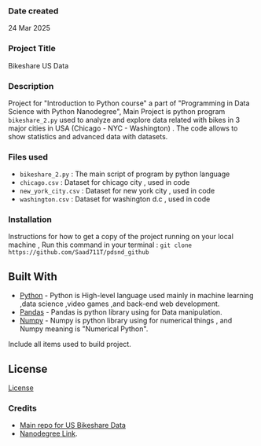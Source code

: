 ### Date created
24 Mar 2025
### Project Title
Bikeshare US Data

### Description
Project for "Introduction to Python course" a part of "Programming in Data Science with Python Nanodegree", Main Project is python program `bikeshare_2.py` used to analyze and explore data related with bikes in 3 major cities in USA (Chicago - NYC - Washington) . The code allows to show statistics and advanced data with datasets.

### Files used
- `bikeshare_2.py` : The main script of program by python language
- `chicago.csv` : Dataset for chicago city , used in code
- `new_york_city.csv` : Dataset for new york city , used in code
- `washington.csv` : Dataset for washington d.c , used in code

### Installation
Instructions for how to get a copy of the project running on your local machine , Run this command in your terminal :
`git clone https://github.com/Saad711T/pdsnd_github`

## Built With

* [Python](https://www.python.org) - Python is High-level language used mainly in machine learning ,data science ,video games ,and back-end web development.
* [Pandas](https://pandas.pydata.org) - Pandas is python library using for Data manipulation.
* [Numpy](https://numpy.org) - Numpy is python library using for numerical things , and Numpy meaning is "Numerical Python".

Include all items used to build project.

## License

[License](LICENSE)

### Credits
- [Main repo for US Bikeshare Data](https://github.com/Saad711T/Udacity-Bikeshare-US-Data)
- [Nanodegree Link](https://www.udacity.com/enrollment/nd104).

